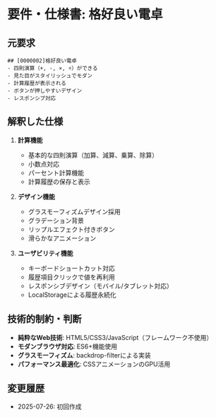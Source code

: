# 要件・仕様書: 格好良い電卓

## 元要求
```
## [0000002]格好良い電卓
- 四則演算（+, -, ×, ÷）ができる
- 見た目がスタイリッシュでモダン
- 計算履歴が表示される
- ボタンが押しやすいデザイン
- レスポンシブ対応
```

## 解釈した仕様
1. **計算機能**
   - 基本的な四則演算（加算、減算、乗算、除算）
   - 小数点対応
   - パーセント計算機能
   - 計算履歴の保存と表示

2. **デザイン機能**
   - グラスモーフィズムデザイン採用
   - グラデーション背景
   - リップルエフェクト付きボタン
   - 滑らかなアニメーション

3. **ユーザビリティ機能**
   - キーボードショートカット対応
   - 履歴項目クリックで値を再利用
   - レスポンシブデザイン（モバイル/タブレット対応）
   - LocalStorageによる履歴永続化

## 技術的制約・判断
- **純粋なWeb技術**: HTML5/CSS3/JavaScript（フレームワーク不使用）
- **モダンブラウザ対応**: ES6+機能使用
- **グラスモーフィズム**: backdrop-filterによる実装
- **パフォーマンス最適化**: CSSアニメーションのGPU活用

## 変更履歴
- 2025-07-26: 初回作成